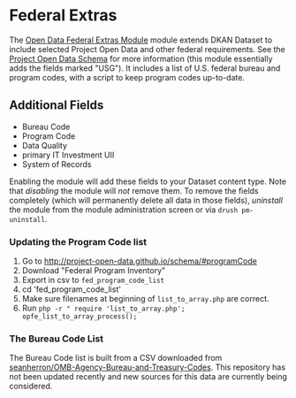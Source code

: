 # Federal Extras

The [Open Data Federal Extras Module](https://github.com/GetDKAN/dkan/tree/7.x-1.x/modules/dkan/open_data_federal_extras) module extends DKAN Dataset to include selected Project Open Data and other federal requirements. See the [Project Open Data Schema](https://project-open-data.cio.gov/v1.1/schema/) for more information (this module essentially adds the fields marked "USG"). It includes a list of U.S. federal bureau and program codes, with a script to keep program codes up-to-date.

## Additional Fields

 * Bureau Code
 * Program Code
 * Data Quality
 * primary IT Investment UII
 * System of Records

Enabling the module will add these fields to your Dataset content type. Note that _disabling_ the module will _not_ remove them. To remove the fields completely (which will permanently delete all data in those fields), _uninstall_ the module from the module administration screen or via `drush pm-uninstall`.

### Updating the Program Code list
1. Go to http://project-open-data.github.io/schema/#programCode
2. Download "Federal Program Inventory"
3. Export in csv to ``fed_program_code_list``
4. cd 'fed_program_code_list'
6. Make sure filenames at beginning of ``list_to_array.php`` are correct.
5. Run ``php -r " require 'list_to_array.php'; opfe_list_to_array_process();``

### The Bureau Code List

The Bureau Code list is built from a CSV downloaded from [seanherron/OMB-Agency-Bureau-and-Treasury-Codes](https://github.com/seanherron/OMB-Agency-Bureau-and-Treasury-Codes). This repository has not been updated recently and new sources for this data are currently being considered.
